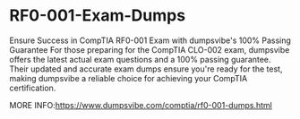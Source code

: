 # RF0-001-Exam-Dumps
Ensure Success in CompTIA RF0-001 Exam with dumpsvibe's 100% Passing Guarantee For those preparing for the CompTIA CLO-002 exam, dumpsvibe offers the latest actual exam questions and a 100% passing guarantee. Their updated and accurate exam dumps ensure you're ready for the test, making dumpsvibe a reliable choice for achieving your CompTIA certification.

MORE INFO:https://www.dumpsvibe.com/comptia/rf0-001-dumps.html
